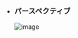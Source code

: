 - ### パースペクティブ
  ![image](https://github.com/winofsql/subject3/assets/1501327/42c38cb6-1b0b-445c-ae7e-ac72217d835f)
